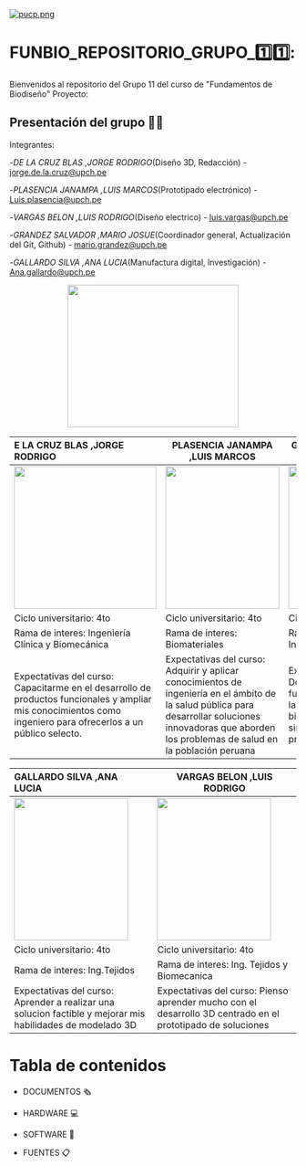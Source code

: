 

[![pucp.png](https://i.postimg.cc/XYL9GXMR/pucp.png)](https://postimg.cc/rDdD7Vwj)

# FUNBIO_REPOSITORIO_GRUPO_1️⃣1️⃣:

Bienvenidos al repositorio del Grupo 11 del curso de "Fundamentos de Biodiseño"
Proyecto:

## Presentación del grupo 🧑‍🔬

Integrantes:

-*DE LA CRUZ BLAS ,JORGE RODRIGO*(Diseño 3D, Redacción) - <jorge.de.la.cruz@upch.pe>

-*PLASENCIA JANAMPA ,LUIS MARCOS*(Prototipado electrónico) - <Luis.plasencia@upch.pe>

-*VARGAS BELON ,LUIS RODRIGO*(Diseño electrico) - <luis.vargas@upch.pe>

-*GRANDEZ SALVADOR ,MARIO JOSUE*(Coordinador general, Actualización del Git, Github) - <mario.grandez@upch.pe>

-*GALLARDO SILVA ,ANA LUCIA*(Manufactura digital, Investigación) -
<Ana.gallardo@upch.pe>

 <p align="center"><img src="https://assets.mofoprod.net/network/images/pasted_image_0.original.png" width="300" height="250">







| E LA CRUZ BLAS ,JORGE RODRIGO  | PLASENCIA JANAMPA ,LUIS MARCOS  | GRANDEZ SALVADOR ,MARIO JOSUE  |
|:-|---|---|
| <img src="https://github.com/user-attachments/assets/d8d080bc-f2cf-4fcb-abe7-4e7a255dae01" width="250" height="250">   | <img src="https://github.com/user-attachments/assets/94acfd12-bd76-4f86-9d97-25d84f5af3a0" width="200" height="250">  | <img src="https://github.com/user-attachments/assets/5a030d0a-17fa-4ba0-9b35-f020fb453e33" width="180" height="250">  |
| Ciclo universitario: 4to  | Ciclo universitario: 4to  | Ciclo universitario: 4to  |
| Rama de interes: Ingeniería Clínica y Biomecánica   | Rama de interes: Biomateriales   | Rama de interes: Ingenieria de Tejidos  |
| Expectativas del curso:  Capacitarme en el desarrollo de productos funcionales  y ampliar mis conocimientos como ingeniero para ofrecerlos a un público selecto.   | Expectativas del curso: Adquirir y aplicar conocimientos de ingeniería en el ámbito de la salud pública para desarrollar soluciones innovadoras que aborden los problemas de salud en la población peruana   | Expectativas del curso: Desarrollar productos funcionales en base a la eletronica y biomedicina que me sirvan para posibles proyectos en el futuro  |


| GALLARDO SILVA ,ANA LUCIA  | VARGAS BELON ,LUIS RODRIGO  |
|:-|---|
| <img src="https://github.com/user-attachments/assets/a0f15b51-c9dd-42be-ac7d-223f341635ff" width="200" height="250">  | <img src="https://github.com/user-attachments/assets/d746004b-1886-4d1e-b838-3a06669d5b43" width="200" height="250">  |
|  Ciclo universitario: 4to   |  Ciclo universitario: 4to   |
| Rama de interes: Ing.Tejidos    | Rama de interes: Ing. Tejidos y Biomecanica  |
| Expectativas del curso: Aprender a realizar una solucion factible y mejorar mis habilidades de modelado 3D   | Expectativas del curso: Pienso aprender mucho con el desarrollo 3D centrado en el prototipado de soluciones  |













# Tabla de contenidos

* DOCUMENTOS 🗞️ 

* HARDWARE 💻

* SOFTWARE 🔢

* FUENTES 📋
